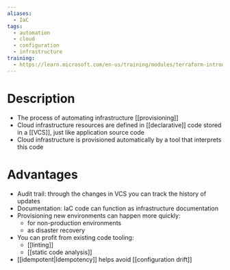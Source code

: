```yaml
---
aliases:
  - IaC
tags:
  - automation
  - cloud
  - configuration
  - infrastructure
training:
  - https://learn.microsoft.com/en-us/training/modules/terraform-introduction-to-infrastructure-as-code/
---
```

# Description
- The process of automating infrastructure [[provisioning]]
- Cloud infrastructure resources are defined in [[declarative]] code stored in a [[VCS]], just like application source code
- Cloud infrastructure is provisioned automatically by a tool that interprets this code
# Advantages
- Audit trail: through the changes in VCS you can track the history of updates
- Documentation: IaC code can function as infrastructure documentation
- Provisioning new environments can happen more quickly:
	- for non-production environments
	- as disaster recovery
- You can profit from existing code tooling:
	- [[linting]]
	- [[static code analysis]]
- [[idempotent|Idempotency]] helps avoid [[configuration drift]]